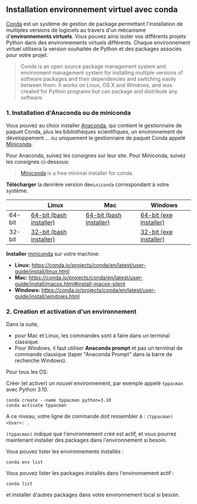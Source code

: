 
## Installation environnement virtuel avec conda

[Conda](https://docs.conda.io/en/latest/) est un système de gestion de package permettant l'installation de multiples versions de logiciels au travers d'un mécanisme d'**environnements virtuels**. Vous pouvez ainsi isoler vos différents projets Python dans des environnements virtuels différents. Chaque environnement virtuel utilisera la version souhaitée de Python et des packages associés pour votre projet.

> Conda is an open source package management system and environment management system 
for installing multiple versions of software packages and their dependencies and 
switching easily between them. It works on Linux, OS X and Windows, and was created 
for Python programs but can package and distribute any software.



### 1. Installation d'Anaconda ou de miniconda

Vous pouvez au choix installer [Anaconda](https://www.anaconda.com/products/individual), qui contient le gestionnaire de paquet Conda, plus les bibliothèques scientifiques, un environnement de développement … ou uniquement le gestionnaire de paquet Conda appelé [Miniconda](https://docs.conda.io/en/latest/miniconda.html).

Pour Anaconda, suivez les consignes sur leur site. Pour Miniconda, suivez les consignes ci-dessous:

> [Miniconda](https://docs.conda.io/en/latest/miniconda.html) is a free minimal installer for conda. 

**Télécharger** la denrière version de`miniconda` correspondant à votre système.

|        | Linux | Mac | Windows | 
|--------|-------|-----|---------|
| 64-bit | [64-bit (bash installer)][lin64] | [64-bit (bash installer)][mac64] | [64-bit (exe installer)][win64]
| 32-bit | [32-bit (bash installer)][lin32] |  | [32-bit (exe installer)][win32]

[win64]: https://repo.continuum.io/miniconda/Miniconda3-latest-Windows-x86_64.exe
[win32]: https://repo.continuum.io/miniconda/Miniconda3-latest-Windows-x86.exe
[mac64]: https://repo.continuum.io/miniconda/Miniconda3-latest-MacOSX-x86_64.sh
[lin64]: https://repo.continuum.io/miniconda/Miniconda3-latest-Linux-x86_64.sh
[lin32]: https://repo.continuum.io/miniconda/Miniconda3-latest-Linux-x86.sh

**Installer** [miniconda](http://conda.pydata.org/miniconda.html) sur votre machine:

- **Linux:** https://conda.io/projects/conda/en/latest/user-guide/install/linux.html
- **Mac:** https://conda.io/projects/conda/en/latest/user-guide/install/macos.html#install-macos-silent
- **Windows:** https://conda.io/projects/conda/en/latest/user-guide/install/windows.html

### 2. Creation et activation d'un environnement

Dans la suite, 
* pour Mac et Linux, les commandes sont à faire dans un terminal classique. 
* Pour Windows, il faut utiliser **Anaconda prompt** et pas un terminal de commande classique (taper "Anaconda Prompt" dans la barre de recherche Windows). 

Pour tous les OS:

Créer (et activer) un nouvel environnement, par exemple appelé `tppacman` avec Python 3.10. 

```
conda create --name tppacman python=3.10
conda activate tppacman
```

A ce niveau, votre ligne de commande doit ressembler à : `(tppacman) <User>: `. 

`(tppacman)` indique que l'environnement créé est actif, et vous pourrez maintenant installer des packages dans l'environnement si besoin.

Vous pouvez lister les environnements installés :
```
conda env list
```
Vous pouvez lister les packages installés dans l'environnement actif :
```
conda list
```
et installer d'autres packages dans votre environnement local si besoin.

